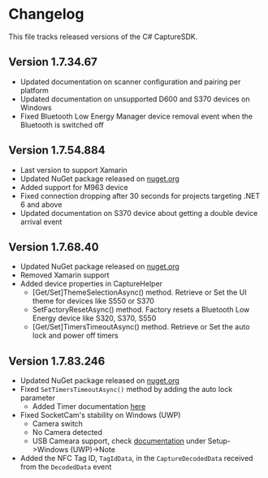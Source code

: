 # Changelog

This file tracks released versions of the C# CaptureSDK.

## Version 1.7.34.67

- Updated documentation on scanner configuration and pairing per platform
- Updated documentation on unsupported D600 and S370 devices on Windows
- Fixed Bluetooth Low Energy Manager device removal event when the Bluetooth is switched off

## Version 1.7.54.884

- Last version to support Xamarin
- Updated NuGet package released on [nuget.org](https://www.nuget.org/packages/SocketMobile.Capture)
- Added support for M963 device 
- Fixed connection dropping after 30 seconds for projects targeting .NET 6 and above
- Updated documentation on S370 device about getting a double device arrival event

## Version 1.7.68.40

- Updated NuGet package released on [nuget.org](https://www.nuget.org/packages/SocketMobile.Capture)
- Removed Xamarin support
- Added device properties in CaptureHelper
  - [Get/Set]ThemeSelectionAsync() method. Retrieve or Set the UI theme for devices like S550 or S370
  - SetFactoryResetAsync() method. Factory resets a Bluetooth Low Energy device like S320, S370, S550
  - [Get/Set]TimersTimeoutAsync() method. Retrieve or Set the auto lock and power off timers

## Version 1.7.83.246

- Updated NuGet package released on [nuget.org](https://www.nuget.org/packages/SocketMobile.Capture)
- Fixed `SetTimersTimeoutAsync()` method by adding the auto lock parameter
  - Added Timer documentation [here](https://docs.socketmobile.dev/capture/csharp/en/latest/topicsTimers.html)
- Fixed SocketCam's stability on Windows (UWP)
  - Camera switch
  - No Camera detected
  - USB Cameara support, check [documentation](https://docs.socketmobile.dev/capture/csharp/en/latest/topicsSocketCam.html) under Setup->Windows (UWP)->Note
- Added the NFC Tag ID, `TagIdData`, in the `CaptureDecodedData` received from the `DecodedData` event
